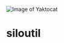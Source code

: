 ![Image of Yaktocat](https://img.shields.io/badge/status%20devel%3F-brightgreen.svg?style=flat)

# siloutil
